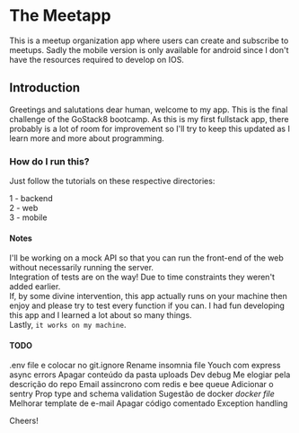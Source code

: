 # The Meetapp

This is a meetup organization app where users can create and subscribe to meetups. Sadly the mobile version is only available for android
since I don't have the resources required to develop on IOS.

## Introduction

Greetings and salutations dear human, welcome to my app. This is the final challenge of the GoStack8 bootcamp. As this is my first fullstack app, there probably is a lot of room for improvement so I'll try to keep this updated as I learn more and more about programming.

### How do I run this?

Just follow the tutorials on these respective directories:

  1 - backend <br />
  2 - web <br />
  3 - mobile <br />
  
#### Notes

I'll be working on a mock API so that you can run the front-end of the web without necessarily running the server.<br />
Integration of tests are on the way! Due to time constraints they weren't added earlier.<br />
If, by some divine intervention, this app actually runs on your machine then enjoy and please try to test every function if you can. I had
fun developing this app and I learned a lot about so many things. <br />
Lastly, `it works on my machine`.

#### TODO

.env file e colocar no git.ignore
Rename insomnia file
Youch com express async errors
Apagar conteúdo da pasta uploads
Dev debug
Me elogiar pela descrição do repo
Email assincrono com redis e bee queue
Adicionar o sentry
Prop type and schema validation
Sugestão de docker *docker file*
Melhorar template de e-mail
Apagar código comentado
Exception handling


Cheers!
